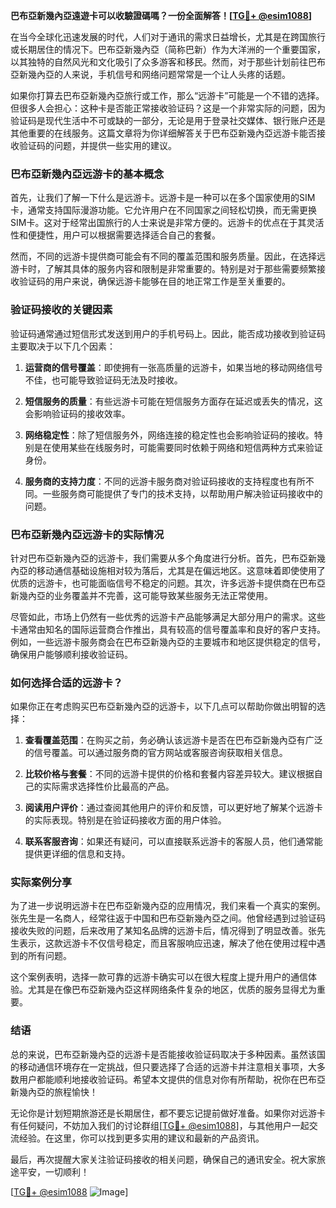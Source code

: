 **巴布亞新幾內亞遠遊卡可以收驗證碼嗎？一份全面解答！[[TG💪+ @esim1088](https://t.me/s/esim1088)]**

在当今全球化迅速发展的时代，人们对于通讯的需求日益增长，尤其是在跨国旅行或长期居住的情况下。巴布亞新幾內亞（简称巴新）作为大洋洲的一个重要国家，以其独特的自然风光和文化吸引了众多游客和移民。然而，对于那些计划前往巴布亞新幾內亞的人来说，手机信号和网络问题常常是一个让人头疼的话题。

如果你打算去巴布亞新幾內亞旅行或工作，那么“远游卡”可能是一个不错的选择。但很多人会担心：这种卡是否能正常接收验证码？这是一个非常实际的问题，因为验证码是现代生活中不可或缺的一部分，无论是用于登录社交媒体、银行账户还是其他重要的在线服务。这篇文章将为你详细解答关于巴布亞新幾內亞远游卡能否接收验证码的问题，并提供一些实用的建议。

### 巴布亞新幾內亞远游卡的基本概念

首先，让我们了解一下什么是远游卡。远游卡是一种可以在多个国家使用的SIM卡，通常支持国际漫游功能。它允许用户在不同国家之间轻松切换，而无需更换SIM卡。这对于经常出国旅行的人士来说是非常方便的。远游卡的优点在于其灵活性和便捷性，用户可以根据需要选择适合自己的套餐。

然而，不同的远游卡提供商可能会有不同的覆盖范围和服务质量。因此，在选择远游卡时，了解其具体的服务内容和限制是非常重要的。特别是对于那些需要频繁接收验证码的用户来说，确保远游卡能够在目的地正常工作是至关重要的。

### 验证码接收的关键因素

验证码通常通过短信形式发送到用户的手机号码上。因此，能否成功接收到验证码主要取决于以下几个因素：

1. **运营商的信号覆盖**：即使拥有一张高质量的远游卡，如果当地的移动网络信号不佳，也可能导致验证码无法及时接收。
   
2. **短信服务的质量**：有些远游卡可能在短信服务方面存在延迟或丢失的情况，这会影响验证码的接收效率。

3. **网络稳定性**：除了短信服务外，网络连接的稳定性也会影响验证码的接收。特别是在使用某些在线服务时，可能需要同时依赖于网络和短信两种方式来验证身份。

4. **服务商的支持力度**：不同的远游卡服务商对验证码接收的支持程度也有所不同。一些服务商可能提供了专门的技术支持，以帮助用户解决验证码接收中的问题。

### 巴布亞新幾內亞远游卡的实际情况

针对巴布亞新幾內亞的远游卡，我们需要从多个角度进行分析。首先，巴布亞新幾內亞的移动通信基础设施相对较为落后，尤其是在偏远地区。这意味着即使使用了优质的远游卡，也可能面临信号不稳定的问题。其次，许多远游卡提供商在巴布亞新幾內亞的业务覆盖并不完善，这可能导致某些服务无法正常使用。

尽管如此，市场上仍然有一些优秀的远游卡产品能够满足大部分用户的需求。这些卡通常由知名的国际运营商合作推出，具有较高的信号覆盖率和良好的客户支持。例如，一些远游卡服务商会在巴布亞新幾內亞的主要城市和地区提供稳定的信号，确保用户能够顺利接收验证码。

### 如何选择合适的远游卡？

如果你正在考虑购买巴布亞新幾內亞的远游卡，以下几点可以帮助你做出明智的选择：

1. **查看覆盖范围**：在购买之前，务必确认该远游卡是否在巴布亞新幾內亞有广泛的信号覆盖。可以通过服务商的官方网站或客服咨询获取相关信息。

2. **比较价格与套餐**：不同的远游卡提供的价格和套餐内容差异较大。建议根据自己的实际需求选择性价比最高的产品。

3. **阅读用户评价**：通过查阅其他用户的评价和反馈，可以更好地了解某个远游卡的实际表现。特别是在验证码接收方面的用户体验。

4. **联系客服咨询**：如果还有疑问，可以直接联系远游卡的客服人员，他们通常能提供更详细的信息和支持。

### 实际案例分享

为了进一步说明远游卡在巴布亞新幾內亞的应用情况，我们来看一个真实的案例。张先生是一名商人，经常往返于中国和巴布亞新幾內亞之间。他曾经遇到过验证码接收失败的问题，后来改用了某知名品牌的远游卡后，情况得到了明显改善。张先生表示，这款远游卡不仅信号稳定，而且客服响应迅速，解决了他在使用过程中遇到的所有问题。

这个案例表明，选择一款可靠的远游卡确实可以在很大程度上提升用户的通信体验。尤其是在像巴布亞新幾內亞这样网络条件复杂的地区，优质的服务显得尤为重要。

### 结语

总的来说，巴布亞新幾內亞的远游卡是否能接收验证码取决于多种因素。虽然该国的移动通信环境存在一定挑战，但只要选择了合适的远游卡并注意相关事项，大多数用户都能顺利地接收验证码。希望本文提供的信息对你有所帮助，祝你在巴布亞新幾內亞的旅程愉快！

无论你是计划短期旅游还是长期居住，都不要忘记提前做好准备。如果你对远游卡有任何疑问，不妨加入我们的讨论群组[[TG💪+ @esim1088](https://t.me/s/esim1088)]，与其他用户一起交流经验。在这里，你可以找到更多实用的建议和最新的产品资讯。

最后，再次提醒大家关注验证码接收的相关问题，确保自己的通讯安全。祝大家旅途平安，一切顺利！

[[TG💪+ @esim1088](https://t.me/s/esim1088) ![Image](https://i.postimg.cc/4NQfJmqS/Snipaste-2025-05-13-00-14-12.png)]
